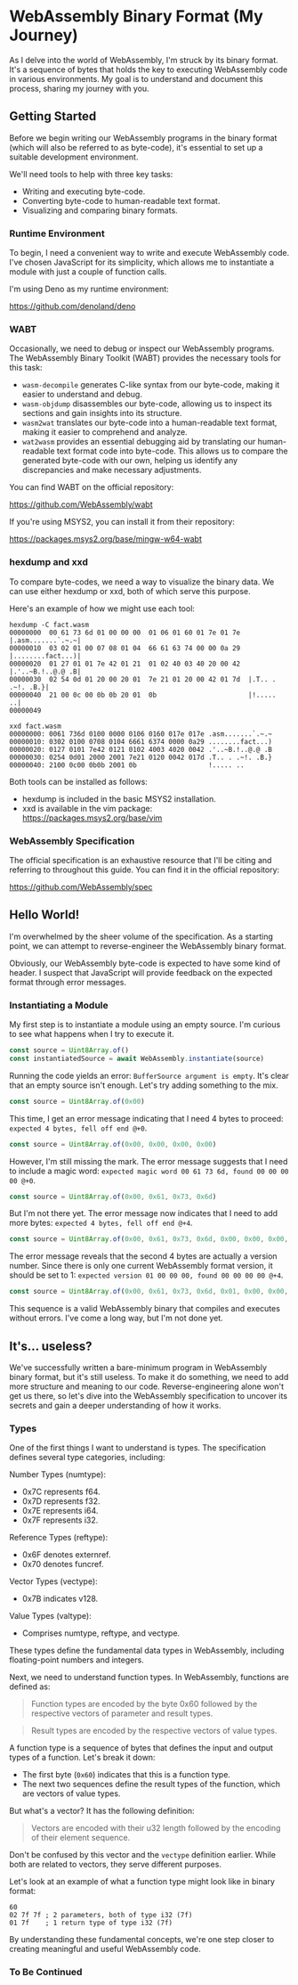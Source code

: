 # WebAssembly Binary Format (My Journey)

As I delve into the world of WebAssembly, I'm struck by its binary format. It's
a sequence of bytes that holds the key to executing WebAssembly code in various
environments. My goal is to understand and document this process, sharing my
journey with you.

## Getting Started

Before we begin writing our WebAssembly programs in the binary format (which
will also be referred to as byte-code), it's essential to set up a suitable
development environment.

We'll need tools to help with three key tasks:

- Writing and executing byte-code.
- Converting byte-code to human-readable text format.
- Visualizing and comparing binary formats.

### Runtime Environment

To begin, I need a convenient way to write and execute WebAssembly code. I've
chosen JavaScript for its simplicity, which allows me to instantiate a module
with just a couple of function calls.

I'm using Deno as my runtime environment:

https://github.com/denoland/deno

### WABT

Occasionally, we need to debug or inspect our WebAssembly programs. The
WebAssembly Binary Toolkit (WABT) provides the necessary tools for this task:

- `wasm-decompile` generates C-like syntax from our byte-code, making it easier
  to understand and debug.
- `wasm-objdump` disassembles our byte-code, allowing us to inspect its sections
  and gain insights into its structure.
- `wasm2wat` translates our byte-code into a human-readable text format, making
  it easier to comprehend and analyze.
- `wat2wasm` provides an essential debugging aid by translating our
  human-readable text format code into byte-code. This allows us to compare the
  generated byte-code with our own, helping us identify any discrepancies and
  make necessary adjustments.

You can find WABT on the official repository:

https://github.com/WebAssembly/wabt

If you're using MSYS2, you can install it from their repository:

https://packages.msys2.org/base/mingw-w64-wabt

### hexdump and xxd

To compare byte-codes, we need a way to visualize the binary data. We can use
either hexdump or xxd, both of which serve this purpose.

Here's an example of how we might use each tool:

```
hexdump -C fact.wasm
00000000  00 61 73 6d 01 00 00 00  01 06 01 60 01 7e 01 7e  |.asm.......`.~.~|
00000010  03 02 01 00 07 08 01 04  66 61 63 74 00 00 0a 29  |........fact...)|
00000020  01 27 01 01 7e 42 01 21  01 02 40 03 40 20 00 42  |.'..~B.!..@.@ .B|
00000030  02 54 0d 01 20 00 20 01  7e 21 01 20 00 42 01 7d  |.T.. . .~!. .B.}|
00000040  21 00 0c 00 0b 0b 20 01  0b                       |!..... ..|
00000049
```

```
xxd fact.wasm
00000000: 0061 736d 0100 0000 0106 0160 017e 017e .asm.......`.~.~
00000010: 0302 0100 0708 0104 6661 6374 0000 0a29 ........fact...)
00000020: 0127 0101 7e42 0121 0102 4003 4020 0042 .'..~B.!..@.@ .B
00000030: 0254 0d01 2000 2001 7e21 0120 0042 017d .T.. . .~!. .B.}
00000040: 2100 0c00 0b0b 2001 0b                  !..... ..
```

Both tools can be installed as follows:

- hexdump is included in the basic MSYS2 installation.
- xxd is available in the vim package: https://packages.msys2.org/base/vim

### WebAssembly Specification

The official specification is an exhaustive resource that I'll be citing and
referring to throughout this guide. You can find it in the official repository:

https://github.com/WebAssembly/spec

## Hello World!

I'm overwhelmed by the sheer volume of the specification. As a starting point,
we can attempt to reverse-engineer the WebAssembly binary format.

Obviously, our WebAssembly byte-code is expected to have some kind of header. I
suspect that JavaScript will provide feedback on the expected format through
error messages.

### Instantiating a Module

My first step is to instantiate a module using an empty source. I'm curious to
see what happens when I try to execute it.

```typescript
const source = Uint8Array.of()
const instantiatedSource = await WebAssembly.instantiate(source)
```

Running the code yields an error: `BufferSource argument is empty`. It's clear
that an empty source isn't enough. Let's try adding something to the mix.

```typescript
const source = Uint8Array.of(0x00)
```

This time, I get an error message indicating that I need 4 bytes to proceed:
`expected 4 bytes, fell off end @+0`.

```typescript
const source = Uint8Array.of(0x00, 0x00, 0x00, 0x00)
```

However, I'm still missing the mark. The error message suggests that I need to
include a magic word: `expected magic word 00 61 73 6d, found 00 00 00 00 @+0`.

```typescript
const source = Uint8Array.of(0x00, 0x61, 0x73, 0x6d)
```

But I'm not there yet. The error message now indicates that I need to add more
bytes: `expected 4 bytes, fell off end @+4`.

```typescript
const source = Uint8Array.of(0x00, 0x61, 0x73, 0x6d, 0x00, 0x00, 0x00, 0x00)
```

The error message reveals that the second 4 bytes are actually a version number.
Since there is only one current WebAssembly format version, it should be set to
1: `expected version 01 00 00 00, found 00 00 00 00 @+4`.

```typescript
const source = Uint8Array.of(0x00, 0x61, 0x73, 0x6d, 0x01, 0x00, 0x00, 0x00)
```

This sequence is a valid WebAssembly binary that compiles and executes without
errors. I've come a long way, but I'm not done yet.

## It's... useless?

We've successfully written a bare-minimum program in WebAssembly binary format,
but it's still useless. To make it do something, we need to add more structure
and meaning to our code. Reverse-engineering alone won't get us there, so let's
dive into the WebAssembly specification to uncover its secrets and gain a deeper
understanding of how it works.

### Types

One of the first things I want to understand is types. The specification defines
several type categories, including:

Number Types (numtype):

- 0x7C represents f64.
- 0x7D represents f32.
- 0x7E represents i64.
- 0x7F represents i32.

Reference Types (reftype):

- 0x6F denotes externref.
- 0x70 denotes funcref.

Vector Types (vectype):

- 0x7B indicates v128.

Value Types (valtype):

- Comprises numtype, reftype, and vectype.

These types define the fundamental data types in WebAssembly, including
floating-point numbers and integers.

Next, we need to understand function types. In WebAssembly, functions are
defined as:

> Function types are encoded by the byte 0x60 followed by the respective vectors
> of parameter and result types.

> Result types are encoded by the respective vectors of value types.

A function type is a sequence of bytes that defines the input and output types
of a function. Let's break it down:

- The first byte (`0x60`) indicates that this is a function type.
- The next two sequences define the result types of the function, which are
  vectors of value types.

But what's a vector? It has the following definition:

> Vectors are encoded with their u32 length followed by the encoding of their
> element sequence.

Don't be confused by this vector and the `vectype` definition earlier. While
both are related to vectors, they serve different purposes.

Let's look at an example of what a function type might look like in binary
format:

```
60
02 7f 7f ; 2 parameters, both of type i32 (7f)
01 7f    ; 1 return type of type i32 (7f)
```

By understanding these fundamental concepts, we're one step closer to creating
meaningful and useful WebAssembly code.

### To Be Continued
